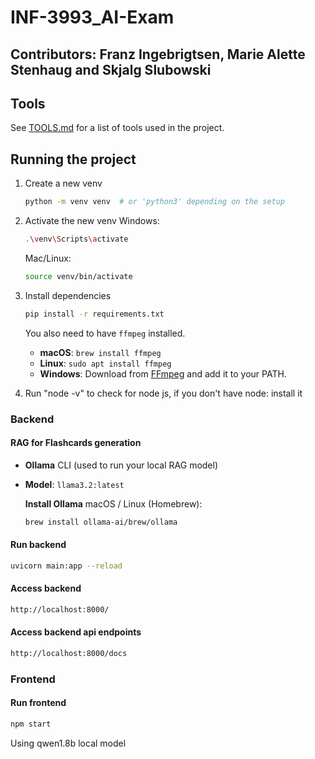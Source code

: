 # INF-3993_AI-Exam

## Contributors: Franz Ingebrigtsen, Marie Alette Stenhaug and Skjalg Slubowski

## Tools

See [TOOLS.md](TOOLS.md) for a list of tools used in the project.

## Running the project

1. Create a new venv

   ```bash
   python -m venv venv  # or 'python3' depending on the setup
   ```

2. Activate the new venv
   Windows:

   ```bash
   .\venv\Scripts\activate
   ```

   Mac/Linux:

   ```bash
   source venv/bin/activate
   ```

3. Install dependencies

   ```bash
   pip install -r requirements.txt
   ```

   You also need to have `ffmpeg` installed.

   - **macOS**: `brew install ffmpeg`
   - **Linux**: `sudo apt install ffmpeg`
   - **Windows**: Download from [FFmpeg](https://ffmpeg.org/download.html) and add it to your PATH.

4. Run "node -v" to check for node js, if you don't have node: install it

### Backend

#### RAG for Flashcards generation

- **Ollama** CLI (used to run your local RAG model)
- **Model**: `llama3.2:latest`

  **Install Ollama**
  macOS / Linux (Homebrew):

  ```bash
  brew install ollama-ai/brew/ollama
  ```

#### Run backend

```bash
uvicorn main:app --reload
```

#### Access backend

```bash
http://localhost:8000/
```

#### Access backend api endpoints

```bash
http://localhost:8000/docs
```

### Frontend

#### Run frontend

```bash
npm start

```

Using qwen1.8b local model

```

```
